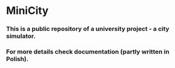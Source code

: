 # MiniCity

### This is a public repository of a university project - a city simulator. 
### For more details check documentation (partly written in Polish).
